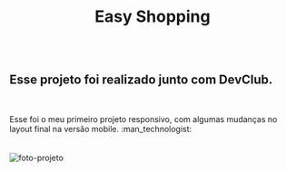 <h1 align="center">Easy Shopping</h1>
<br>
<br>

<h2>Esse projeto foi realizado junto com DevClub.</h2
<br>
<br>

<p>Esse foi o meu primeiro projeto responsivo, com algumas mudanças no layout final na versão mobile. :man_technologist:
<br>
<br>
<br>


<img src="https://github.com/TulioFarias/projeto-easy-shopping/blob/master/img/projetocss.png?raw=true" alt="foto-projeto">
